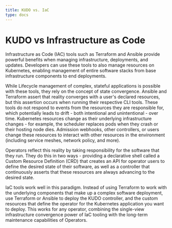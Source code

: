 ```yaml
---
title: KUDO vs. IaC
type: docs
---
```


# KUDO vs Infrastructure as Code

Infrastructure as Code (IAC) tools such as Terraform and Ansible provide powerful benefits when managing infrastructure, deployments, and updates. Developers can use these tools to also manage resources on Kubernetes, enabling management of entire software stacks from base infrastructure components to end deployments.

While Lifecycle management of complex, stateful applications is possible with these tools, they rely on the concept of state convergence. Ansible and Terraform assert that reality converges with a user's declared resources, but this assertion occurs when running their respective CLI tools. These tools do not respond to events from the resources they are responsible for, which potentially leads to drift - both intentional and unintentional - over time. Kubernetes resources change as their underlying infrastructure changes - for example, the scheduler replaces pods when they crash or their hosting node dies. Admission webhooks, other controllers, or users change these resources to interact with other resources in the environment (including service meshes, network policy, and more).

Operators reflect this reality by taking responsibility for the software that they run. They do this in two ways - providing a declarative shell called a Custom Resource Definition (CRD) that creates an API for operator users to define the desired state of their software, as well as a controller that continuously asserts that these resources are always advancing to the desired state.

IaC tools work well in this paradigm. Instead of using Terraform to work with the underlying components that make up a complex software deployment, use Terraform or Ansible to deploy the KUDO controller, and the custom resources that define the operator for the Kubernetes application you want to deploy. This works for any operator, combining the single-view infrastructure convergence power of IaC tooling with the long-term maintenance capabilities of Operators.
